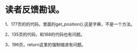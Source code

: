 # 读者反馈勘误。

1、177页的的代码，里面的get_position().这是字典，不是一个方法。

2、135页的代码，和168的代码也有问题。

3、196页，return这里的强制缩进有问题。